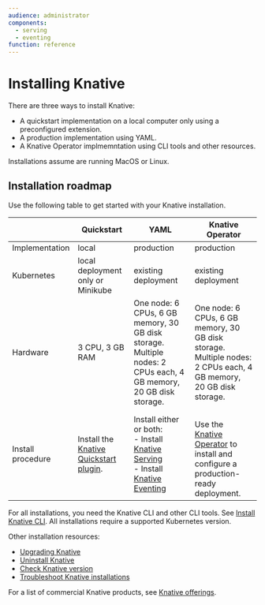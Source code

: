 ```yaml
---
audience: administrator
components:
  - serving
  - eventing
function: reference
---
```


# Installing Knative

There are three ways to install Knative:

- A quickstart implementation on a local computer only using a preconfigured extension.
- A production implementation using YAML.
- A Knative Operator implmemntation using CLI tools and other resources.

Installations assume are running MacOS or Linux.

## Installation roadmap

Use the following table to get started with your Knative installation.

|  | Quickstart | YAML | Knative Operator |
| --- | --- | --- | --- |
| Implementation  | local        | production | production |  
| Kubernetes | local deployment only or Minikube | existing deployment | existing deployment |
| Hardware | 3 CPU, 3 GB RAM | One node: 6 CPUs, 6 GB memory, 30 GB disk storage.<br>Multiple nodes: 2 CPUs each, 4 GB memory, 20 GB disk storage. | One node: 6 CPUs, 6 GB memory, 30 GB disk storage.<br>Multiple nodes: 2 CPUs each, 4 GB memory, 20 GB disk storage. |
| Install procedure | Install the [Knative Quickstart plugin](quickstart-install.md). | Install either or both:<br>- Install [Knative Serving](yaml-install/serving/install-serving-with-yaml.md)<br>- Install [Knative Eventing](yaml-install/eventing/install-eventing-with-yaml.md)| <br>Use the [Knative Operator](operator/knative-with-operators.md) to install and configure a production-ready deployment. |

For all installations, you need the Knative CLI and other CLI tools. See [Install Knative CLI](../client/install-kn.md). All installations require a supported Kubernetes version.

Other installation resources:

- [Upgrading Knative](upgrade/README.md)
- [Uninstall Knative](uninstall.md)
- [Check Knative version](upgrade/check-install-version.md)
- [Troubleshoot Knative installations](troubleshooting.md)

For a list of commercial Knative products, see [Knative offerings](knative-offerings.md).